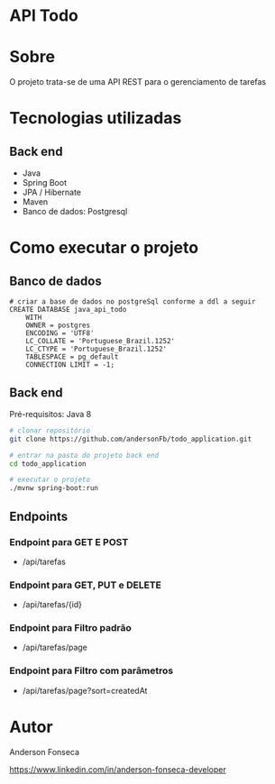 # API Todo

# Sobre
O projeto trata-se de uma API REST para o gerenciamento de tarefas

# Tecnologias utilizadas
## Back end
- Java
- Spring Boot
- JPA / Hibernate
- Maven
- Banco de dados: Postgresql

# Como executar o projeto

## Banco de dados

```postgresql
# criar a base de dados no postgreSql conforme a ddl a seguir
CREATE DATABASE java_api_todo
    WITH 
    OWNER = postgres
    ENCODING = 'UTF8'
    LC_COLLATE = 'Portuguese_Brazil.1252'
    LC_CTYPE = 'Portuguese_Brazil.1252'
    TABLESPACE = pg_default
    CONNECTION LIMIT = -1;
```

## Back end
Pré-requisitos: Java 8

```bash
# clonar repositório
git clone https://github.com/andersonFb/todo_application.git

# entrar na pasta do projeto back end
cd todo_application

# executar o projeto
./mvnw spring-boot:run
```

## Endpoints
### Endpoint para GET E POST
- /api/tarefas
### Endpoint para GET, PUT e DELETE
- /api/tarefas/{id}
### Endpoint para Filtro padrão
- /api/tarefas/page
### Endpoint para Filtro com parâmetros
- /api/tarefas/page?sort=createdAt

# Autor

Anderson Fonseca

https://www.linkedin.com/in/anderson-fonseca-developer
